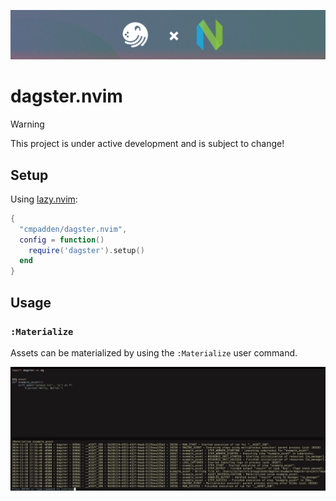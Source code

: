 ![Banner](.github/banner.png)

# dagster.nvim

> [!WARNING]
> This project is under active development and is subject to change!

## Setup

Using [lazy.nvim](https://github.com/folke/lazy.nvim):

```lua
{
  "cmpadden/dagster.nvim",
  config = function()
    require('dagster').setup()
  end
}
```


## Usage

### `:Materialize`

Assets can be materialized by using the `:Materialize` user command.

![:Materialize Example](.github/screenshot-materialize.png)
